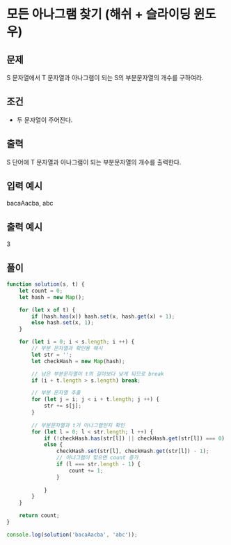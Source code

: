 # 모든 아나그램 찾기 (해쉬 + 슬라이딩 윈도우)

## 문제
S 문자열에서 T 문자열과 아나그램이 되는 S의 부분문자열의 개수를 구하여라.

## 조건
- 두 문자열이 주어진다.
  
## 출력
S 단어에 T 문자열과 아나그램이 되는 부분문자열의 개수를 출력한다.

## 입력 예시
bacaAacba, abc
## 출력 예시
3

## 풀이

```js
function solution(s, t) {
    let count = 0;
    let hash = new Map();

    for (let x of t) {
        if (hash.has(x)) hash.set(x, hash.get(x) + 1);
        else hash.set(x, 1);
    }

    for (let i = 0; i < s.length; i ++) {
        // 부분 문자열과 확인용 해시
        let str = '';
        let checkHash = new Map(hash);

        // 남은 부분문자열이 t의 길이보다 낮게 되므로 break
        if (i + t.length > s.length) break;

        // 부분 문자열 추출
        for (let j = i; j < i + t.length; j ++) {
            str += s[j];
        }
        
        // 부분문자열과 t가 아나그램인지 확인
        for (let l = 0; l < str.length; l ++) {
            if (!checkHash.has(str[l]) || checkHash.get(str[l]) === 0) break;
            else {
                checkHash.set(str[l], checkHash.get(str[l]) - 1);
                // 아나그램이 맞으면 count 증가
                if (l === str.length - 1) {
                    count += 1;
                }
                
            }
        }
    }

    return count;
}

console.log(solution('bacaAacba', 'abc'));
```